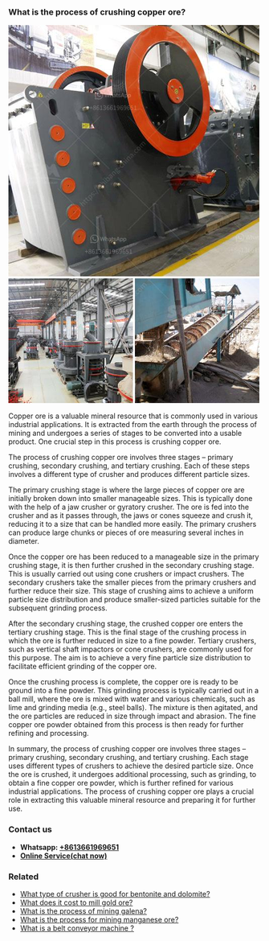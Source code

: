 <h3>What is the process of crushing copper ore?</h3><img src='1701743477.jpg' alt=''><p>Copper ore is a valuable mineral resource that is commonly used in various industrial applications. It is extracted from the earth through the process of mining and undergoes a series of stages to be converted into a usable product. One crucial step in this process is crushing copper ore.</p><p>The process of crushing copper ore involves three stages – primary crushing, secondary crushing, and tertiary crushing. Each of these steps involves a different type of crusher and produces different particle sizes.</p><p>The primary crushing stage is where the large pieces of copper ore are initially broken down into smaller manageable sizes. This is typically done with the help of a jaw crusher or gyratory crusher. The ore is fed into the crusher and as it passes through, the jaws or cones squeeze and crush it, reducing it to a size that can be handled more easily. The primary crushers can produce large chunks or pieces of ore measuring several inches in diameter.</p><p>Once the copper ore has been reduced to a manageable size in the primary crushing stage, it is then further crushed in the secondary crushing stage. This is usually carried out using cone crushers or impact crushers. The secondary crushers take the smaller pieces from the primary crushers and further reduce their size. This stage of crushing aims to achieve a uniform particle size distribution and produce smaller-sized particles suitable for the subsequent grinding process.</p><p>After the secondary crushing stage, the crushed copper ore enters the tertiary crushing stage. This is the final stage of the crushing process in which the ore is further reduced in size to a fine powder. Tertiary crushers, such as vertical shaft impactors or cone crushers, are commonly used for this purpose. The aim is to achieve a very fine particle size distribution to facilitate efficient grinding of the copper ore.</p><p>Once the crushing process is complete, the copper ore is ready to be ground into a fine powder. This grinding process is typically carried out in a ball mill, where the ore is mixed with water and various chemicals, such as lime and grinding media (e.g., steel balls). The mixture is then agitated, and the ore particles are reduced in size through impact and abrasion. The fine copper ore powder obtained from this process is then ready for further refining and processing.</p><p>In summary, the process of crushing copper ore involves three stages – primary crushing, secondary crushing, and tertiary crushing. Each stage uses different types of crushers to achieve the desired particle size. Once the ore is crushed, it undergoes additional processing, such as grinding, to obtain a fine copper ore powder, which is further refined for various industrial applications. The process of crushing copper ore plays a crucial role in extracting this valuable mineral resource and preparing it for further use.</p><h3>Contact us</h3><ul><li><strong>Whatsapp:&nbsp;<a href="https://wa.me/8613661969651">+8613661969651</a></strong></li><li><a href="https://swt.shibang-china.com/?git&amp;zhl&amp;What is the process of crushing copper ore"><strong>Online Service(chat now)</strong></a></li></ul><h3>Related</h3><ul><li><a href='What type of crusher is good for bentonite and dolomite.md'>What type of crusher is good for bentonite and dolomite?</a></li><li><a href='What does it cost to mill gold ore.md'>What does it cost to mill gold ore?</a></li><li><a href='What is the process of mining galena.md'>What is the process of mining galena?</a></li><li><a href='What is the process for mining manganese ore.md'>What is the process for mining manganese ore?</a></li><li><a href='What is a belt conveyor machine .md'>What is a belt conveyor machine ?</a></li></ul>